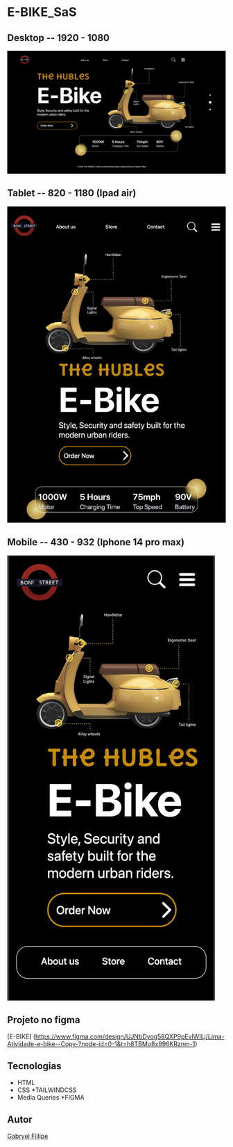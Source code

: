 # E-BIKE_SaS
## Desktop -- 1920 - 1080
![](./img/desktop.png)

## Tablet -- 820 - 1180 (Ipad air) 
![](./img/tablet.png)

## Mobile -- 430 - 932 (Iphone 14 pro max)
![](./img/mobile.png)

## Projeto no figma
[E-BIKE] (<https://www.figma.com/design/UJNbDyog58QXP9pEvlWILj/Lima-Atividade-e-bike--Copy-?node-id=0-1&t=h8TBMo8x996KRznm-1>)

## Tecnologias
* HTML
* CSS
*TAILWINDCSS
* Media Queries
*FIGMA

## Autor
[Gabryel Fillipe](<https://www.linkedin.com/in/gabryel-fillipe/>)
